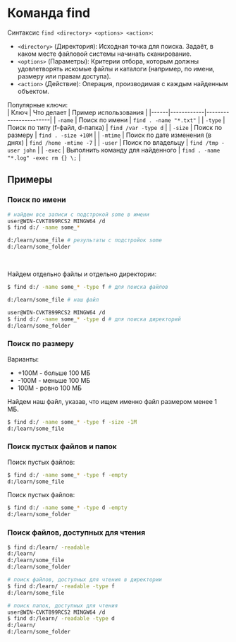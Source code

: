 # Команда find
Синтаксис `find <directory> <options> <action>`:   
- `<directory>` (Директория): Исходная точка для поиска. Задаёт, в каком месте файловой системы начинать сканирование.  
- `<options>` (Параметры): Критерии отбора, которым должны удовлетворять искомые файлы и каталоги (например, по имени, размеру или правам доступа).    
- `<action>` (Действие): Операция, производимая с каждым найденным объектом. 

Популярные ключи:  
| Ключ | Что делает | Пример использования |
|------|------------|-----------------------|
| `-name` | Поиск по имени | `find . -name "*.txt"` |
| `-type` | Поиск по типу (f-файл, d-папка) | `find /var -type d` |
| `-size` | Поиск по размеру | `find . -size +10M` |
| `-mtime` | Поиск по дате изменения (в днях) | `find /home -mtime -7` |
| `-user` | Поиск по владельцу | `find /tmp -user john` |
| `-exec` | Выполнить команду для найденного | `find . -name "*.log" -exec rm {} \;` |

## Примеры

### Поиск по имени
```sh
# найдем все записи с подстрокой some в имени
user@WIN-CVKT899RCS2 MINGW64 /d
$ find d:/ -name some_*

d:/learn/some_file # результаты с подстройок some
d:/learn/some_folder
```

<br>

Найдем отдельно файлы и отдельно директории:
```bash
$ find d:/ -name some_* -type f # для поиска файлов

d:/learn/some_file # наш файл

user@WIN-CVKT899RCS2 MINGW64 /d
$ find d:/ -name some_* -type d # для поиска директорий
d:/learn/some_folder
```

### Поиск по размеру

Варианты:  
- +100M - больше 100 МБ  
- -100M - меньше 100 МБ  
- 100M - ровно 100 МБ  

Найдем наш файл, указав, что ищем именно файл размером менее 1 МБ.
```sh
$ find d:/ -name some_* -type f -size -1M
d:/learn/some_file
```

### Поиск пустых файлов и папок

Поиск пустых файлов:
```sh
$ find d:/ -name some_* -type f -empty
d:/learn/some_file
```

Поиск пустых файлов:
```sh
$ find d:/ -name some_* -type d -empty
d:/learn/some_folder
```

### Поиск файлов, доступных для чтения
```sh
$ find d:/learn/ -readable
d:/learn/
d:/learn/some_file
d:/learn/some_folder

# поиск файлов, доступных для чтения в директории
$ find d:/learn/ -readable -type f
d:/learn/some_file

# поиск папок, доступных для чтения 
user@WIN-CVKT899RCS2 MINGW64 /d
$ find d:/learn/ -readable -type d
d:/learn/
d:/learn/some_folder
```